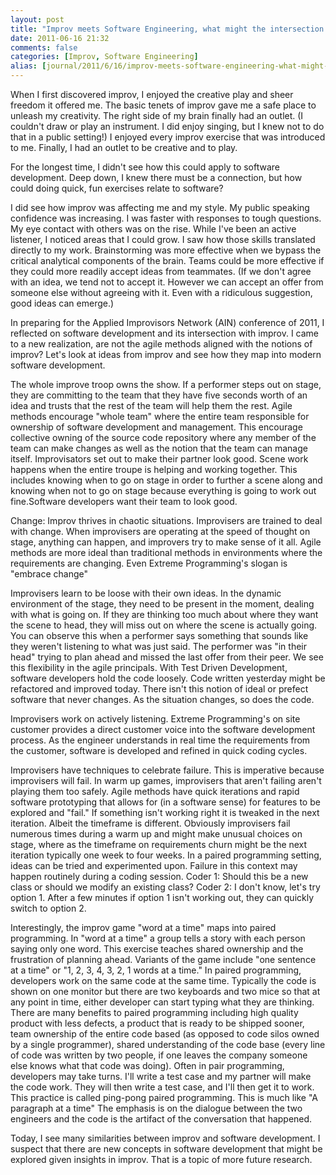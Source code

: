 ```yaml
---
layout: post
title: "Improv meets Software Engineering, what might the intersection look like?"
date: 2011-06-16 21:32
comments: false
categories: [Improv, Software Engineering]      
alias: [journal/2011/6/16/improv-meets-software-engineering-what-might-the-intersectio.html]
---
```


When I first discovered improv, I enjoyed the creative play and sheer freedom it offered me. The basic tenets of improv gave me a safe place to unleash my creativity. The right side of my brain finally had an outlet. (I couldn't draw or play an instrument. I did enjoy singing, but I knew not to do that in a public setting!) I enjoyed every improv exercise that was introduced to me. Finally, I had an outlet to be creative and to play.

For the longest time, I didn't see how this could apply to software development. Deep down, I knew there must be a connection, but how could doing quick, fun exercises relate to software?

I did see how improv was affecting me and my style. My public speaking confidence was increasing. I was faster with responses to tough questions. My eye contact with others was on the rise. While I've been an active listener, I noticed areas that I could grow. I saw how those skills translated directly to my work. Brainstorming was more effective when we bypass the critical analytical components of the brain. Teams could be more effective if they could more readily accept ideas from teammates. (If we don't agree with an idea, we tend not to accept it. However we can accept an offer from someone else without agreeing with it. Even with a ridiculous suggestion, good ideas can emerge.)

In preparing for the Applied Improvisors Network (AIN) conference of 2011, I reflected on software development and its intersection with improv. I came to a new realization, are not the agile methods aligned with the notions of improv? Let's look at ideas from improv and see how they map into modern software development.

The whole improve troop owns the show. If a performer steps out on stage, they are committing to the team that they have five seconds worth of an idea and trusts that the rest of the team will help them the rest. Agile methods encourage "whole team" where the entire team responsible for ownership of software development and management. This encourage collective owning of the source code repository where any member of the team can make changes as well as the notion that the team can manage itself. Improvisators set out to make their partner look good. Scene work happens when the entire troupe is helping and working together. This includes knowing when to go on stage in order to further a scene along and knowing when not to go on stage because everything is going to work out fine.Software developers want their team to look good.

Change: Improv thrives in chaotic situations. Improvisers are trained to deal with change. When improvisers are operating at the speed of thought on stage, anything can happen, and improvers try to make sense of it all. Agile methods are more ideal than traditional methods in environments where the requirements are changing. Even Extreme Programming's slogan is "embrace change"

Improvisers learn to be loose with their own ideas. In the dynamic environment of the stage, they need to be present in the moment, dealing with what is going on. If they are thinking too much about where they want the scene to head, they will miss out on where the scene is actually going. You can observe this when a performer says something that sounds like they weren't listening to what was just said. The performer was "in their head" trying to plan ahead and missed the last offer from their peer. We see this flexibility in the agile principals. With Test Driven Development, software developers hold the code loosely. Code written yesterday might be refactored and improved today. There isn't this notion of ideal or prefect software that never changes. As the situation changes, so does the code.

Improvisers work on actively listening. Extreme Programming's on site customer provides a direct customer voice into the software development process. As the engineer understands in real time the requirements from the customer, software is developed and refined in quick coding cycles.

Improvisers have techniques to celebrate failure. This is imperative because improvisers will fail. In warm up games, improvisers that aren't failing aren't playing them too safely. Agile methods have quick iterations and rapid software prototyping that allows for (in a software sense) for features to be explored and "fail." If something isn't working right it is tweaked in the next iteration. Albeit the timeframe is different. Obviously improvisers fail numerous times during a warm up and might make unusual choices on stage, where as the timeframe on requirements churn might be the next iteration typically one week to four weeks. In a paired programming setting, ideas can be tried and experimented upon. Failure in this context may happen routinely during a coding session. Coder 1: Should this be a new class or should we modify an existing class? Coder 2: I don't know, let's try option 1. After a few minutes if option 1 isn't working out, they can quickly switch to option 2.

Interestingly, the improv game "word at a time" maps into paired programming. In "word at a time" a group tells a story with each person saying only one word. This exercise teaches shared ownership and the frustration of planning ahead. Variants of the game include "one sentence at a time" or "1, 2, 3, 4, 3, 2, 1 words at a time." In paired programming, developers work on the same code at the same time. Typically the code is shown on one monitor but there are two keyboards and two mice so that at any point in time, either developer can start typing what they are thinking. There are many benefits to paired programming including high quality product with less defects, a product that is ready to be shipped sooner, team ownership of the entire code based (as opposed to code silos owned by a single programmer), shared understanding of the code base (every line of code was written by two people, if one leaves the company someone else knows what that code was doing). Often in pair programming, developers may take turns. I'll write a test case and my partner will make the code work. They will then write a test case, and I'll then get it to work. This practice is called ping-pong paired programming. This is much like "A paragraph at a time" The emphasis is on the dialogue between the two engineers and the code is the artifact of the conversation that happened.

Today, I see many similarities between improv and software development. I suspect that there are new concepts in software development that might be explored given insights in improv. That is a topic of more future research.